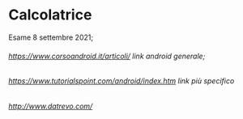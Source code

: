 # Calcolatrice
Esame 8 settembre 2021;
###### https://www.corsoandroid.it/articoli/ link android generale;
###### https://www.tutorialspoint.com/android/index.htm link più specifico
###### http://www.datrevo.com/ 
